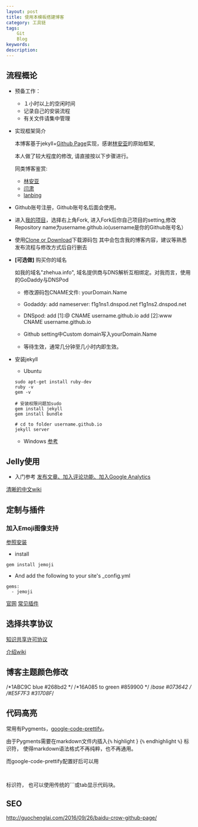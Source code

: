```yaml
---
layout: post
title: 使用本模板搭建博客
category: 工具链
tags: 
    Git
    Blog
keywords: 
description: 
---
```


## 流程概论

* 预备工作：
    - １小时以上的空闲时间
    - 记录自己的安装流程
    - 有关文件请集中管理


* 实现框架简介

    本博客基于jekyll+[Github Page](https://pages.github.com/)实现，感谢[林安亚](http://painterlin.com/)的原始框架,

    本人做了较大程度的修改, 请直接按以下步骤进行。

    同类博客鉴赏:
    - [林安亚](http://painterlin.com/)
    - [闫肃](http://yansu.org)
    - [lanbing](http://lanbing510.info)

* Github账号注册，Github账号名后面会使用。

* 进入[我的项目](https://github.com/Zhehua-Hu/Zhehua-Hu.github.io)，选择右上角Fork,
进入Fork后你自己项目的setting,修改Repository name为username.github.io(username是你的Github账号名）

* 使用[Clone or Download](https://github.com/Zhehua-Hu/Zhehua-Hu.github.io)下载源码包
    其中会包含我的博客内容，建议等熟悉发布流程与修改方式后自行删去

* **[可选做]** 购买你的域名

    如我的域名"zhehua.info", 域名提供商与DNS解析互相绑定。对我而言，使用的GoDaddy与DNSPod

    - 修改源码包CNAME文件: yourDomain.Name

    - Godaddy:
        add nameserver:
        f1g1ns1.dnspod.net
        f1g1ns2.dnspod.net

    - DNSpod:
    add [1]:@ CNAME username.github.io
    add [2]:www CNAME username.github.io

    - Github setting中Custom domain写入yourDomain.Name

    - 等待生效，通常几分钟至几小时内即生效。


* 安装jekyll

    - Ubuntu

    ```
    sudo apt-get install ruby-dev
    ruby -v
    gem -v

    # 安装权限问题加sudo
    gem install jekyll
    gem install bundle

    # cd to folder username.github.io
    jekyll server
    ```

    - Windows
    [参考](http://kresnik.wang/works/tech/2015/06/07/%E5%9C%A8github-pages%E7%BD%91%E7%AB%99%E4%B8%8B%E7%94%A8jekyll%E5%88%B6%E4%BD%9C%E5%8D%9A%E5%AE%A2%E6%95%99%E7%A8%8B.html)





## Jelly使用

* 入门参考
[发布文章、加入评论功能、加入Google Analytics](http://www.jianshu.com/p/ffbbed22f984)

[清晰的中文wiki](http://wiki.jikexueyuan.com/project/jekyll/)



## 定制与插件


### 加入Emoji图像支持

[参照安装](https://github.com/jekyll/jemoji)

* install

```
gem install jemoji
```


* And add the following to your site's _config.yml

```
gems:
  - jemoji
````


[官网](http://jekyll.com.cn/docs/plugins/)
[常见插件](http://wiki.jikexueyuan.com/project/jekyll/plugins.html)


## 选择共享协议
[知识共享许可协议](https://creativecommons.org/choose/?lang=zh)

[介绍wiki](https://zh.wikipedia.org/wiki/%E5%88%9B%E4%BD%9C%E5%85%B1%E7%94%A8)



## 博客主题颜色修改

/*1ABC9C blue #268bd2 */
/*16A085 to green #859900 */
/*base #073642 */
/*#E5F7F3 #31708F*/


## 代码高亮

常用有Pygments，[google-code-prettify](https://github.com/google/code-prettify)。

由于Pygments需要在markdown文件内插入{`%` highlight } <YourCode> {`%` endhighlight `%`} 标识符， 使得markdown语法格式不再纯粹，也不再通用。

而google-code-prettify配置好后可以用 <pre> <YourCode>  </pre>标识符， 也可以使用传统的```或tab显示代码块。


## SEO
http://guochenglai.com/2016/09/26/baidu-crow-github-page/
